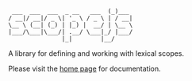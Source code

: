      ___  ___  ___  _ __   ___  (_)___ 
    / __|/ __|/ _ \| '_ \ / _ \ | / __|
    \__ \ (__| (_) | |_) |  __/ | \__ \
    |___/\___|\___/| .__/ \___|_/ |___/
                   |_|        |__/    
                   
A library for defining and working with lexical scopes.

Please visit the [home page](http://scopejs.org) for documentation.
